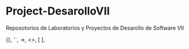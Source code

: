 # Project-DesarolloVII
Reposotorios de Laboratorios y Proyectos de Desarollo de Software VII

{}, ``, ->, <>, [ ], <?php ?>

